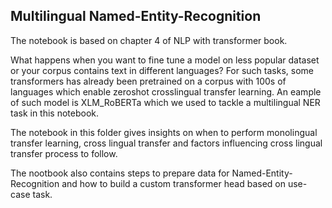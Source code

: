 ## Multilingual Named-Entity-Recognition

The notebook is based on chapter 4 of NLP with transformer book.

What happens when you want to fine tune a model on less popular dataset or your 
corpus contains text in different languages? For such tasks, some transformers has already been pretrained on a corpus with 100s of languages which enable zeroshot crosslingual transfer learning. An eample of such model is XLM_RoBERTa which we used  to tackle a multilingual NER task in this notebook.

The notebook in this folder gives insights on when to perform monolingual transfer learning, cross lingual transfer and factors influencing cross lingual transfer process to follow.

The nootbook also contains steps to prepare data for Named-Entity-Recognition and how to build a custom transformer head based on use-case task. 

